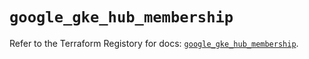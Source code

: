 # `google_gke_hub_membership`

Refer to the Terraform Registory for docs: [`google_gke_hub_membership`](https://www.terraform.io/docs/providers/google-beta/r/google_gke_hub_membership).
